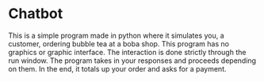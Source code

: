 # Chatbot
This is a simple program made in python where it simulates you, a customer, ordering bubble tea at a boba shop. 
This program has no graphics or graphic interface. The interaction is done strictly through the run window. 
The program takes in your responses and proceeds depending on them. In the end, it totals up your order and asks for a payment.
